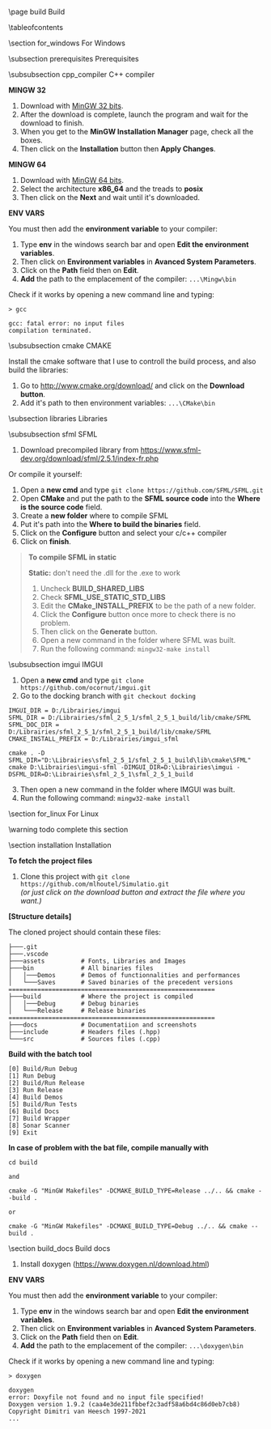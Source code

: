 \page build Build

\tableofcontents

\section for_windows For Windows

\subsection prerequisites Prerequisites

\subsubsection cpp_compiler C++ compiler

**MINGW 32**

1. Download with [MinGW 32 bits](https://osdn.net/projects/mingw/downloads/68260/mingw-get-setup.exe/).
2. After the download is complete, launch the program and wait for the download to finish.
3. When you get to the **MinGW Installation Manager** page, check all the boxes.
4. Then click on the **Installation** button then **Apply Changes**.

**MINGW 64**

1. Download with [MinGW 64 bits](https://sourceforge.net/projects/mingw-w64/files/Toolchains%20targetting%20Win32/Personal%20Builds/mingw-builds/installer/mingw-w64-install.exe/download).
2. Select the architecture **x86_64** and the treads to **posix**
3. Then click on the **Next** and wait until it's downloaded.

**ENV VARS**

You must then add the **environment variable** to your compiler:

1. Type **env** in the windows search bar and open **Edit the environment variables**.
2. Then click on **Environment variables** in **Avanced System Parameters**.
3. Click on the **Path** field then on **Edit**.
4. **Add** the path to the emplacement of the compiler: `...\Mingw\bin`

Check if it works by opening a new command line and typing:

```
> gcc

gcc: fatal error: no input files
compilation terminated.
```

\subsubsection cmake CMAKE

Install the cmake software that I use to controll the build process, and also build the libraries:

1. Go to http://www.cmake.org/download/ and click on the **Download button**.
2. Add it's path to then environment variables: `...\CMake\bin`

\subsection libraries Libraries

\subsubsection sfml SFML

1. Download precompiled library from https://www.sfml-dev.org/download/sfml/2.5.1/index-fr.php

Or compile it yourself:

1. Open a **new cmd** and type `git clone https://github.com/SFML/SFML.git`
2. Open **CMake** and put the path to the **SFML source code** into the **Where is the source code** field.
3. Create a **new folder** where to compile SFML
4. Put it's path into the **Where to build the binaries** field.
5. Click on the **Configure** button and select your c/c++ compiler
6. Click on **finish**.

> **To compile SFML in static**
>
> **Static:** don't need the .dll for the .exe to work
>
> 1. Uncheck **BUILD_SHARED_LIBS**
> 2. Check **SFML_USE_STATIC_STD_LIBS**
> 3. Edit the **CMake_INSTALL_PREFIX** to be the path of a new folder.
> 4. Click the **Configure** button once more to check there is no problem.
> 5. Then click on the **Generate** button.
> 6. Open a new command in the folder where SFML was built.
> 7. Run the following command: `mingw32-make install`

\subsubsection imgui IMGUI

1. Open a **new cmd** and type `git clone https://github.com/ocornut/imgui.git`
2. Go to the docking branch with `git checkout docking`

```
IMGUI_DIR = D:/Librairies/imgui
SFML_DIR = D:/Librairies/sfml_2_5_1/sfml_2_5_1_build/lib/cmake/SFML
SFML_DOC_DIR = D:/Librairies/sfml_2_5_1/sfml_2_5_1_build/lib/cmake/SFML
CMAKE_INSTALL_PREFIX = D:/Librairies/imgui_sfml
```

```
cmake . -D SFML_DIR="D:\Librairies\sfml_2_5_1/sfml_2_5_1_build\lib\cmake\SFML"
cmake D:\Librairies\imgui-sfml -DIMGUI_DIR=D:\Librairies\imgui -DSFML_DIR=D:\Librairies\sfml_2_5_1\sfml_2_5_1_build
```

3. Then open a new command in the folder where IMGUI was built.
4. Run the following command: `mingw32-make install`

\section for_linux For Linux

\warning todo complete this section

\section installation Installation

**To fetch the project files**

1. Clone this project with `git clone https://github.com/mlhoutel/Simulatio.git` <br/> _(or just click on the download button and extract the file where you want.)_

**[Structure details]**

<p>
The cloned project should contain these files:

```
├───.git
├───.vscode
├───assets          # Fonts, Libraries and Images
├───bin             # All binaries files
│   │───Demos       # Demos of functionnalities and performances
│   └───Saves       # Saved binaries of the precedent versions
=========================================================
├───build           # Where the project is compiled
│   │───Debug       # Debug binaries
│   └───Release     # Release binaries
=========================================================
├───docs            # Documentatiion and screenshots
├───include         # Headers files (.hpp)
└───src             # Sources files (.cpp)
```

</p>

**Build with the batch tool**

```
[0] Build/Run Debug
[1] Run Debug
[2] Build/Run Release
[3] Run Release
[4] Build Demos
[5] Build/Run Tests
[6] Build Docs
[7] Build Wrapper
[8] Sonar Scanner
[9] Exit
```

**In case of problem with the bat file, compile manually with**

```
cd build

and

cmake -G "MinGW Makefiles" -DCMAKE_BUILD_TYPE=Release ../.. && cmake --build .

or

cmake -G "MinGW Makefiles" -DCMAKE_BUILD_TYPE=Debug ../.. && cmake --build .
```

\section build_docs Build docs

1. Install doxygen (https://www.doxygen.nl/download.html)

**ENV VARS**

You must then add the **environment variable** to your compiler:

1. Type **env** in the windows search bar and open **Edit the environment variables**.
2. Then click on **Environment variables** in **Avanced System Parameters**.
3. Click on the **Path** field then on **Edit**.
4. **Add** the path to the emplacement of the compiler: `...\doxygen\bin`

Check if it works by opening a new command line and typing:

```
> doxygen

doxygen
error: Doxyfile not found and no input file specified!
Doxygen version 1.9.2 (caa4e3de211fbbef2c3adf58a6bd4c86d0eb7cb8)
Copyright Dimitri van Heesch 1997-2021
...
```
